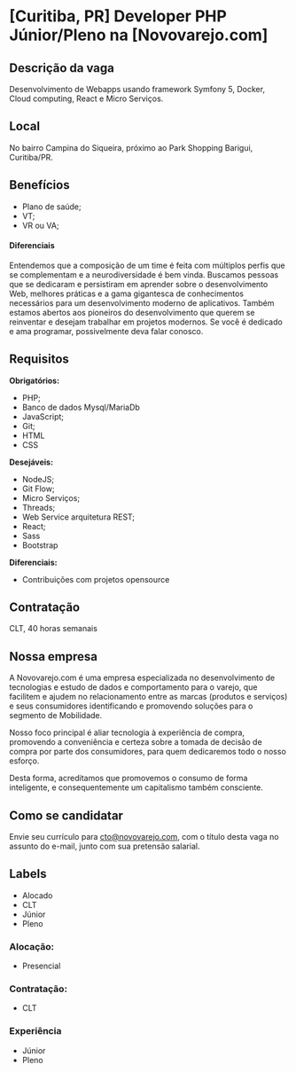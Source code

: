 # [Curitiba, PR] Developer PHP Júnior/Pleno na [Novovarejo.com]

## Descrição da vaga

Desenvolvimento de Webapps usando framework Symfony 5, Docker, Cloud computing, React e Micro Serviços.

## Local

No bairro Campina do Siqueira, próximo ao Park Shopping Barigui, Curitiba/PR.


## Benefícios

* Plano de saúde;
* VT;
* VR ou VA;

#### Diferenciais

Entendemos que a composição de um time é feita com múltiplos perfis que se complementam e a neurodiversidade é bem vinda.
Buscamos pessoas que se dedicaram e persistiram em aprender sobre o desenvolvimento Web, melhores práticas e a gama gigantesca de conhecimentos necessários para um desenvolvimento moderno de aplicativos. Também estamos abertos aos pioneiros do desenvolvimento que querem se reinventar e desejam trabalhar em projetos modernos. Se você é dedicado e ama programar, possivelmente deva falar conosco.

## Requisitos

**Obrigatórios:**
- PHP;
- Banco de dados Mysql/MariaDb
- JavaScript;
- Git;
- HTML
- CSS

**Desejáveis:**
- NodeJS;
- Git Flow;
- Micro Serviços;
- Threads;
- Web Service arquitetura REST;
- React;
- Sass
- Bootstrap

**Diferenciais:**
- Contribuições com projetos opensource

## Contratação

CLT, 40 horas semanais

## Nossa empresa

A Novovarejo.com é uma empresa especializada no desenvolvimento de
tecnologias e estudo de dados e comportamento para o varejo, que facilitem e
ajudem no relacionamento entre as marcas (produtos e serviços) e seus
consumidores identificando e promovendo soluções para o segmento
de Mobilidade.

Nosso foco principal é aliar tecnologia à experiência de compra, promovendo a
conveniência e certeza sobre a tomada de decisão de compra por parte dos
consumidores, para quem dedicaremos todo o nosso esforço.

Desta forma, acreditamos que promovemos o consumo de forma inteligente, e
consequentemente um capitalismo também consciente.


## Como se candidatar

Envie seu currículo para [cto@novovarejo.com](mailto:cto@novovarejo.com), com o título desta vaga no assunto do e-mail, junto com sua pretensão salarial.

## Labels

* Alocado
* CLT
* Júnior
* Pleno

### Alocação:
- Presencial

### Contratação:
- CLT

### Experiência
- Júnior
- Pleno
